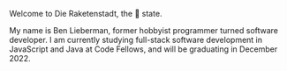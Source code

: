 Welcome to Die Raketenstadt, the 🚀 state.

My name is Ben Lieberman, former hobbyist programmer turned software developer. I am currently studying full-stack software development in JavaScript and Java at Code Fellows, and will be graduating in December 2022.


